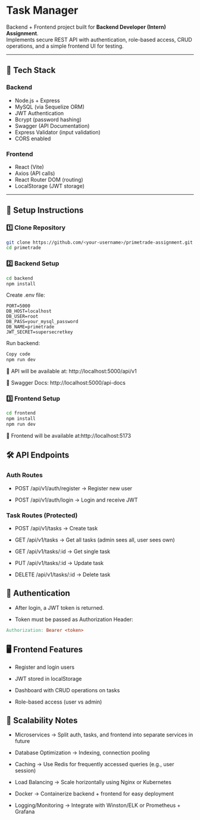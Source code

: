 # Task Manager

Backend + Frontend project built for **Backend Developer (Intern) Assignment**.  
Implements secure REST API with authentication, role-based access, CRUD operations, and a simple frontend UI for testing.

---

## 🚀 Tech Stack

### Backend
- Node.js + Express
- MySQL (via Sequelize ORM)
- JWT Authentication
- Bcrypt (password hashing)
- Swagger (API Documentation)
- Express Validator (input validation)
- CORS enabled

### Frontend
- React (Vite)
- Axios (API calls)
- React Router DOM (routing)
- LocalStorage (JWT storage)

---

## 🔧 Setup Instructions

### 1️⃣ Clone Repository
```bash
git clone https://github.com/<your-username>/primetrade-assignment.git
cd primetrade
```
### 2️⃣ Backend Setup
```bash
cd backend
npm install
```
Create .env file:

```env
PORT=5000
DB_HOST=localhost
DB_USER=root
DB_PASS=your_mysql_password
DB_NAME=primetrade
JWT_SECRET=supersecretkey
```
Run backend:

```bash
Copy code
npm run dev
```
📌 API will be available at:
http://localhost:5000/api/v1

📌 Swagger Docs:
http://localhost:5000/api-docs

### 3️⃣ Frontend Setup
```bash
cd frontend
npm install
npm run dev
```
📌 Frontend will be available at:http://localhost:5173

## 🛠️ API Endpoints
### Auth Routes
- POST /api/v1/auth/register → Register new user

- POST /api/v1/auth/login → Login and receive JWT

### Task Routes (Protected)
- POST /api/v1/tasks → Create task

- GET /api/v1/tasks → Get all tasks (admin sees all, user sees own)

- GET /api/v1/tasks/:id → Get single task

- PUT /api/v1/tasks/:id → Update task

- DELETE /api/v1/tasks/:id → Delete task

## 🔑 Authentication
- After login, a JWT token is returned.

- Token must be passed as Authorization Header:

```makefile
Authorization: Bearer <token>
```
## 🖥️ Frontend Features
- Register and login users

- JWT stored in localStorage

- Dashboard with CRUD operations on tasks

- Role-based access (user vs admin)

## 📖 Scalability Notes
- Microservices → Split auth, tasks, and frontend into separate services in future

- Database Optimization → Indexing, connection pooling

- Caching → Use Redis for frequently accessed queries (e.g., user session)

- Load Balancing → Scale horizontally using Nginx or Kubernetes

- Docker → Containerize backend + frontend for easy deployment

- Logging/Monitoring → Integrate with Winston/ELK or Prometheus + Grafana

